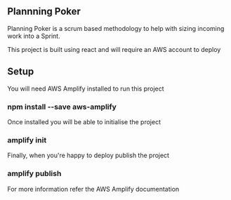 ## Plannning Poker

Planning Poker is a scrum based methodology to help with sizing incoming work into a Sprint.

This project is built using react and will require an AWS account to deploy

## Setup
You will need AWS Amplify installed to run this project
### npm install --save aws-amplify
Once installed you will be able to initialise the project
### amplify init
Finally, when you're happy to deploy publish the project
### amplify publish

For more information refer the AWS Amplify documentation
